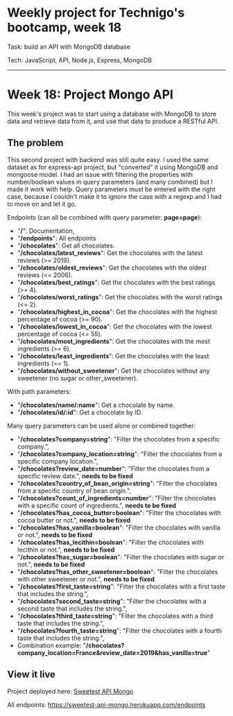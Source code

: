 # Weekly project for Technigo's bootcamp, week 18
Task: build an API with MongoDB database

Tech: JavaScript, API, Node.js, Express, MongoDB

----

# Week 18: Project Mongo API

This week's project was to start using a database with MongoDB to store data and retrieve data from it, and use that data to produce a RESTful API.

## The problem

This second project with backend was still quite easy. I used the same dataset as for express-api project, but "converted" it using MongoDB and mongoose model. I had an issue with filtering the properties with number/boolean values in query parameters (and many combined) but I made it work with help. Query parameters must be entered with the right case, because I couldn't make it to ignore the case with a regexp and I had to move on and let it go.

Endpoints (can all be combined with query parameter: **page=page**):
* "**/**": Documentation,
* "**/endpoints**": All endpoints
* "**/chocolates**": Get all chocolates.
* "**/chocolates/latest_reviews**": Get the chocolates with the latest reviews (>= 2019).
* "**/chocolates/oldest_reviews**": Get the chocolates with the oldest reviews (<= 2006).
* "**/chocolates/best_ratings**": Get the chocolates with the best ratings (>= 4).
* "**/chocolates/worst_ratings**": Get the chocolates with the worst ratings (<= 2).
* "**/chocolates/highest_in_cocoa**": Get the chocolates with the highest percentage of cocoa (>= 90).
* "**/chocolates/lowest_in_cocoa**": Get the chocolates with the lowest percentage of cocoa (<= 55).
* "**/chocolates/most_ingredients**": Get the chocolates with the most ingredients (>= 6).
* "**/chocolates/least_ingredients**": Get the chocolates with the least ingredients (== 1).
* "**/chocolates/without_sweetener**": Get the chocolates without any sweetener (no sugar or other_sweetener).

With path parameters:
* "**/chocolates/name/:name**": Get a chocolate by name.
* "**/chocolates/id/:id**": Get a chocolate by ID.

Many query parameters can be used alone or combined together:
* "**/chocolates?company=string**": "Filter the chocolates from a specific company.",
* "**/chocolates?company_location=string**": "Filter the chocolates from a specific company location.",
* "**/chocolates?review_date=number**": "Filter the chocolates from a specific review date.", **needs to be fixed**
* "**/chocolates?country_of_bean_origin=string**": "Filter the chocolates from a specific country of bean origin.",
* "**/chocolates?count_of_ingredients=number**": "Filter the chocolates with a specific count of ingredients.", **needs to be fixed**
* "**/chocolates?has_cocoa_butter=boolean**": "Filter the chocolates with cocoa butter or not.", **needs to be fixed**
* "**/chocolates?has_vanilla=boolean**": "Filter the chocolates with vanilla or not.", **needs to be fixed**
* "**/chocolates?has_lecithin=boolean**": "Filter the chocolates with lecithin or not.", **needs to be fixed**
* "**/chocolates?has_sugar=boolean**": "Filter the chocolates with sugar or not.", **needs to be fixed**
* "**/chocolates?has_other_sweetener=boolean**": "Filter the chocolates with other sweetener or not.", **needs to be fixed**
* "**/chocolates?first_taste=string**": "Filter the chocolates with a first taste that includes the string.",
* "**/chocolates?second_taste=string**": "Filter the chocolates with a second taste that includes the string.",
* "**/chocolates?third_taste=string**": "Filter the chocolates with a third taste that includes the string.",
* "**/chocolates?fourth_taste=string**": "Filter the chocolates with a fourth taste that includes the string.",
* Combination example: "**/chocolates?company_location=France&review_date=2019&has_vanilla=true**"

## View it live

Project deployed here: [Sweetest API Mongo](https://sweetest-api-mongo.herokuapp.com/)

All endpoints: https://sweetest-api-mongo.herokuapp.com/endpoints
